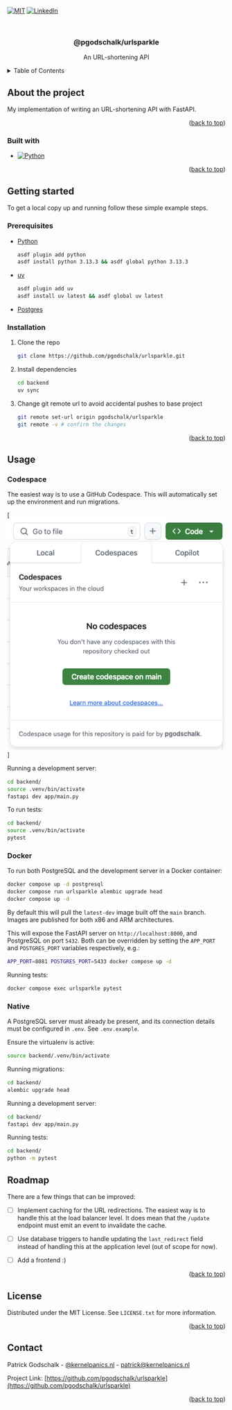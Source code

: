 <!-- markdownlint-disable -->

<a id="readme-top"></a>

<!-- PROJECT SHIELDS -->

[![MIT][license-shield]][license-url]
[![LinkedIn][linkedin-shield]][linkedin-url]

<!-- PROJECT LOGO -->
<br />
<div align="center">
  <h3 align="center">@pgodschalk/urlsparkle</h3>

  <p align="center">
    An URL-shortening API
</div>

<!-- TABLE OF CONTENTS -->
<details>
  <summary>Table of Contents</summary>
  <ol>
    <li>
      <a href="#about-the-project">About the project</a>
      <ul>
        <li><a href="#built-with">Built with</a></li>
      </ul>
    </li>
    <li>
      <a href="#getting-started">Getting started</a>
      <ul>
        <li><a href="#prerequisites">Prerequisites</a></li>
        <li><a href="#installation">Installation</a></li>
      </ul>
    </li>
    <li><a href="#usage">Usage</a></li>
    <li><a href="#roadmap">Roadmap</a></li>
    <li><a href="#contributing">Contributing</a></li>
    <li><a href="#license">License</a></li>
    <li><a href="#contact">Contact</a></li>
  </ol>
</details>

<!-- ABOUT THE PROJECT -->

## About the project

My implementation of writing an URL-shortening API with FastAPI.

<p align="right">(<a href="#readme-top">back to top</a>)</p>

### Built with

- [![Python][python]][python-url]

<p align="right">(<a href="#readme-top">back to top</a>)</p>

<!-- GETTING STARTED -->

## Getting started

To get a local copy up and running follow these simple example steps.

### Prerequisites

- [Python](https://python.org)
  ```sh
  asdf plugin add python
  asdf install python 3.13.3 && asdf global python 3.13.3
  ```
- [uv](https://docs.astral.sh/uv/)
  ```sh
  asdf plugin add uv
  asdf install uv latest && asdf global uv latest
  ```
- [Postgres](https://www.postgresql.org)

### Installation

1. Clone the repo
   ```sh
   git clone https://github.com/pgodschalk/urlsparkle.git
   ```
2. Install dependencies
   ```sh
   cd backend
   uv sync
   ```
3. Change git remote url to avoid accidental pushes to base project
   ```sh
   git remote set-url origin pgodschalk/urlsparkle
   git remote -v # confirm the changes
   ```

<p align="right">(<a href="#readme-top">back to top</a>)</p>

<!-- USAGE EXAMPLES -->

## Usage

### Codespace

The easiest way is to use a GitHub Codespace. This will automatically set up
the environment and run migrations.

[![Open in Visual Studio Codespaces](./images/codespaces.png)]

Running a development server:

```sh
cd backend/
source .venv/bin/activate
fastapi dev app/main.py
```

To run tests:

```sh
cd backend/
source .venv/bin/activate
pytest
```

### Docker

To run both PostgreSQL and the development server in a Docker container:

```sh
docker compose up -d postgresql
docker compose run urlsparkle alembic upgrade head
docker compose up -d
```

By default this will pull the `latest-dev` image built off the `main` branch.
Images are published for both x86 and ARM architectures.

This will expose the FastAPI server on `http://localhost:8000`, and PostgreSQL
on port `5432`. Both can be overridden by setting the `APP_PORT` and
`POSTGRES_PORT` variables respectively, e.g.:

```sh
APP_PORT=8081 POSTGRES_PORT=5433 docker compose up -d
```

Running tests:

```sh
docker compose exec urlsparkle pytest
```

### Native

A PostgreSQL server must already be present, and its connection details must be
configured in `.env`. See `.env.example`.

Ensure the virtualenv is active:

```sh
source backend/.venv/bin/activate
```

Running migrations:

```sh
cd backend/
alembic upgrade head
```

Running a development server:

```sh
cd backend/
fastapi dev app/main.py
```

Running tests:

```sh
cd backend/
python -m pytest
```

<!-- ROADMAP -->

## Roadmap

There are a few things that can be improved:

- [ ] Implement caching for the URL redirections. The easiest way is to handle
      this at the load balancer level. It does mean that the `/update` endpoint
      must emit an event to invalidate the cache.
- [ ] Use database triggers to handle updating the `last_redirect` field
      instead of handling this at the application level (out of scope for now).
- [ ] Add a frontend :)


<p align="right">(<a href="#readme-top">back to top</a>)</p>

<!-- LICENSE -->

## License

Distributed under the MIT License. See `LICENSE.txt` for more information.

<p align="right">(<a href="#readme-top">back to top</a>)</p>

<!-- CONTACT -->

## Contact

Patrick Godschalk - [@kernelpanics.nl](https://bsky.app/profile/kernelpanics.nl) - patrick@kernelpanics.nl

Project Link: [https://github.com/pgodschalk/urlsparkle](https://github.com/pgodschalk/urlsparkle)

<p align="right">(<a href="#readme-top">back to top</a>)</p>

<!-- MARKDOWN LINKS & IMAGES -->
<!-- https://www.markdownguide.org/basic-syntax/#reference-style-links -->

[license-shield]: https://img.shields.io/github/license/pgodschalk/urlsparkle?style=for-the-badge
[license-url]: https://github.com/pgodschalk/urlsparkle/blob/main/LICENSE.txt
[linkedin-shield]: https://img.shields.io/badge/-LinkedIn-black.svg?style=for-the-badge&logo=linkedin&colorB=555
[linkedin-url]: https://linkedin.com/in/patrick-godschalk
[python]: https://img.shields.io/badge/python-3776AB?style=for-the-badge&logo=python&logoColor=white
[python-url]: https://www.python.org
